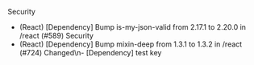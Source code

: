 Security
- (React) [Dependency] Bump is-my-json-valid from 2.17.1 to 2.20.0 in /react (#589)
Security
- (React) [Dependency] Bump mixin-deep from 1.3.1 to 1.3.2 in /react (#724)
Changed\n- [Dependency] test key
